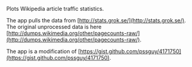 Plots Wikipedia article traffic statistics. 

The app pulls the data from [http://stats.grok.se/](http://stats.grok.se/).  
The original unprocessed data is here 
[http://dumps.wikimedia.org/other/pagecounts-raw/](http://dumps.wikimedia.org/other/pagecounts-raw/).

The app is a modification of [https://gist.github.com/pssguy/4171750](https://gist.github.com/pssguy/4171750).
